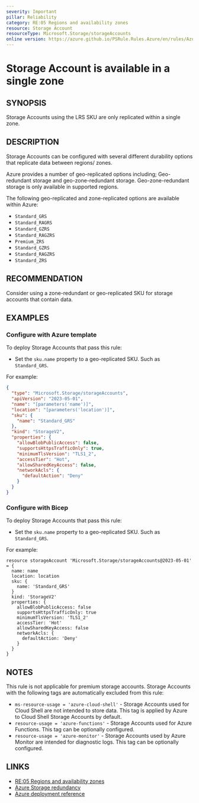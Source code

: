 ```yaml
---
severity: Important
pillar: Reliability
category: RE:05 Regions and availability zones
resource: Storage Account
resourceType: Microsoft.Storage/storageAccounts
online version: https://azure.github.io/PSRule.Rules.Azure/en/rules/Azure.Storage.UseReplication/
---
```


# Storage Account is available in a single zone

## SYNOPSIS

Storage Accounts using the LRS SKU are only replicated within a single zone.

## DESCRIPTION

Storage Accounts can be configured with several different durability options that replicate data between regions/ zones.

Azure provides a number of geo-replicated options including;
Geo-redundant storage and geo-zone-redundant storage.
Geo-zone-redundant storage is only available in supported regions.

The following geo-replicated and zone-replicated options are available within Azure:

- `Standard_GRS`
- `Standard_RAGRS`
- `Standard_GZRS`
- `Standard_RAGZRS`
- `Premium_ZRS`
- `Standard_GZRS`
- `Standard_RAGZRS`
- `Standard_ZRS`

## RECOMMENDATION

Consider using a zone-redundant or geo-replicated SKU for storage accounts that contain data.

## EXAMPLES

### Configure with Azure template

To deploy Storage Accounts that pass this rule:

- Set the `sku.name` property to a geo-replicated SKU.
  Such as `Standard_GRS`.

For example:

```json
{
  "type": "Microsoft.Storage/storageAccounts",
  "apiVersion": "2023-05-01",
  "name": "[parameters('name')]",
  "location": "[parameters('location')]",
  "sku": {
    "name": "Standard_GRS"
  },
  "kind": "StorageV2",
  "properties": {
    "allowBlobPublicAccess": false,
    "supportsHttpsTrafficOnly": true,
    "minimumTlsVersion": "TLS1_2",
    "accessTier": "Hot",
    "allowSharedKeyAccess": false,
    "networkAcls": {
      "defaultAction": "Deny"
    }
  }
}
```

### Configure with Bicep

To deploy Storage Accounts that pass this rule:

- Set the `sku.name` property to a geo-replicated SKU.
  Such as `Standard_GRS`.

For example:

```bicep
resource storageAccount 'Microsoft.Storage/storageAccounts@2023-05-01' = {
  name: name
  location: location
  sku: {
    name: 'Standard_GRS'
  }
  kind: 'StorageV2'
  properties: {
    allowBlobPublicAccess: false
    supportsHttpsTrafficOnly: true
    minimumTlsVersion: 'TLS1_2'
    accessTier: 'Hot'
    allowSharedKeyAccess: false
    networkAcls: {
      defaultAction: 'Deny'
    }
  }
}
```

<!-- external:avm avm/res/storage/storage-account skuName -->

## NOTES

This rule is not applicable for premium storage accounts.
Storage Accounts with the following tags are automatically excluded from this rule:

- `ms-resource-usage = 'azure-cloud-shell'` - Storage Accounts used for Cloud Shell are not intended to store data.
  This tag is applied by Azure to Cloud Shell Storage Accounts by default.
- `resource-usage = 'azure-functions'` - Storage Accounts used for Azure Functions.
  This tag can be optionally configured.
- `resource-usage = 'azure-monitor'` - Storage Accounts used by Azure Monitor are intended for diagnostic logs.
  This tag can be optionally configured.

## LINKS

- [RE:05 Regions and availability zones](https://learn.microsoft.com/azure/well-architected/reliability/regions-availability-zones)
- [Azure Storage redundancy](https://learn.microsoft.com/azure/storage/common/storage-redundancy)
- [Azure deployment reference](https://learn.microsoft.com/azure/templates/microsoft.storage/storageaccounts)
